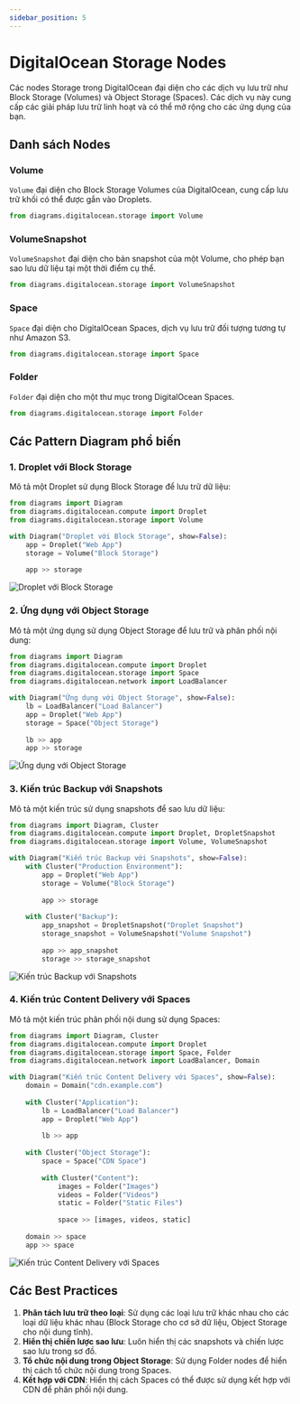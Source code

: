 ```yaml
---
sidebar_position: 5
---
```


# DigitalOcean Storage Nodes

Các nodes Storage trong DigitalOcean đại diện cho các dịch vụ lưu trữ như Block Storage (Volumes) và Object Storage (Spaces). Các dịch vụ này cung cấp các giải pháp lưu trữ linh hoạt và có thể mở rộng cho các ứng dụng của bạn.

## Danh sách Nodes

### Volume
`Volume` đại diện cho Block Storage Volumes của DigitalOcean, cung cấp lưu trữ khối có thể được gắn vào Droplets.

```python
from diagrams.digitalocean.storage import Volume
```

### VolumeSnapshot
`VolumeSnapshot` đại diện cho bản snapshot của một Volume, cho phép bạn sao lưu dữ liệu tại một thời điểm cụ thể.

```python
from diagrams.digitalocean.storage import VolumeSnapshot
```

### Space
`Space` đại diện cho DigitalOcean Spaces, dịch vụ lưu trữ đối tượng tương tự như Amazon S3.

```python
from diagrams.digitalocean.storage import Space
```

### Folder
`Folder` đại diện cho một thư mục trong DigitalOcean Spaces.

```python
from diagrams.digitalocean.storage import Folder
```

## Các Pattern Diagram phổ biến

### 1. Droplet với Block Storage

Mô tả một Droplet sử dụng Block Storage để lưu trữ dữ liệu:

```python
from diagrams import Diagram
from diagrams.digitalocean.compute import Droplet
from diagrams.digitalocean.storage import Volume

with Diagram("Droplet với Block Storage", show=False):
    app = Droplet("Web App")
    storage = Volume("Block Storage")
    
    app >> storage
```

![Droplet với Block Storage](../images/droplet_block_storage.png)

### 2. Ứng dụng với Object Storage

Mô tả một ứng dụng sử dụng Object Storage để lưu trữ và phân phối nội dung:

```python
from diagrams import Diagram
from diagrams.digitalocean.compute import Droplet
from diagrams.digitalocean.storage import Space
from diagrams.digitalocean.network import LoadBalancer

with Diagram("Ứng dụng với Object Storage", show=False):
    lb = LoadBalancer("Load Balancer")
    app = Droplet("Web App")
    storage = Space("Object Storage")
    
    lb >> app
    app >> storage
```

![Ứng dụng với Object Storage](../images/app_object_storage.png)

### 3. Kiến trúc Backup với Snapshots

Mô tả một kiến trúc sử dụng snapshots để sao lưu dữ liệu:

```python
from diagrams import Diagram, Cluster
from diagrams.digitalocean.compute import Droplet, DropletSnapshot
from diagrams.digitalocean.storage import Volume, VolumeSnapshot

with Diagram("Kiến trúc Backup với Snapshots", show=False):
    with Cluster("Production Environment"):
        app = Droplet("Web App")
        storage = Volume("Block Storage")
        
        app >> storage
    
    with Cluster("Backup"):
        app_snapshot = DropletSnapshot("Droplet Snapshot")
        storage_snapshot = VolumeSnapshot("Volume Snapshot")
        
        app >> app_snapshot
        storage >> storage_snapshot
```

![Kiến trúc Backup với Snapshots](../images/backup_snapshots.png)

### 4. Kiến trúc Content Delivery với Spaces

Mô tả một kiến trúc phân phối nội dung sử dụng Spaces:

```python
from diagrams import Diagram, Cluster
from diagrams.digitalocean.compute import Droplet
from diagrams.digitalocean.storage import Space, Folder
from diagrams.digitalocean.network import LoadBalancer, Domain

with Diagram("Kiến trúc Content Delivery với Spaces", show=False):
    domain = Domain("cdn.example.com")
    
    with Cluster("Application"):
        lb = LoadBalancer("Load Balancer")
        app = Droplet("Web App")
        
        lb >> app
    
    with Cluster("Object Storage"):
        space = Space("CDN Space")
        
        with Cluster("Content"):
            images = Folder("Images")
            videos = Folder("Videos")
            static = Folder("Static Files")
            
            space >> [images, videos, static]
    
    domain >> space
    app >> space
```

![Kiến trúc Content Delivery với Spaces](../images/content_delivery.png)

## Các Best Practices

1. **Phân tách lưu trữ theo loại**: Sử dụng các loại lưu trữ khác nhau cho các loại dữ liệu khác nhau (Block Storage cho cơ sở dữ liệu, Object Storage cho nội dung tĩnh).
2. **Hiển thị chiến lược sao lưu**: Luôn hiển thị các snapshots và chiến lược sao lưu trong sơ đồ.
3. **Tổ chức nội dung trong Object Storage**: Sử dụng Folder nodes để hiển thị cách tổ chức nội dung trong Spaces.
4. **Kết hợp với CDN**: Hiển thị cách Spaces có thể được sử dụng kết hợp với CDN để phân phối nội dung.
